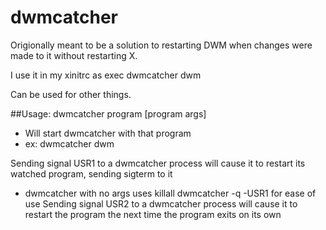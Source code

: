 # dwmcatcher
Origionally meant to be a solution to restarting DWM when changes were made to it without restarting X.

I use it in my xinitrc as exec dwmcatcher dwm

Can be used for other things.

##Usage:
dwmcatcher program [program args]
* Will start dwmcatcher with that program
* ex: dwmcatcher dwm

Sending signal USR1 to a dwmcatcher process will cause it to restart its watched program, sending sigterm to it

* dwmcatcher with no args uses killall dwmcatcher -q -USR1 for ease of use
Sending signal USR2 to a dwmcatcher process will cause it to restart the program the next time the program exits on its own
